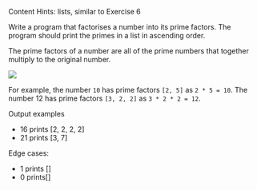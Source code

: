 Content Hints: lists, similar to Exercise 6

Write a program that factorises a number into its prime factors. The program should print the primes in a list in ascending order.  

The prime factors of a number are all of the prime numbers that together multiply to the original number.

<img src='https://www.mathsisfun.com/numbers/images/factor-tree-48.svg' />

For example, the number `10` has prime factors `[2, 5]` as `2 * 5 = 10`. The number 12 has prime factors `[3, 2, 2]` as `3 * 2 * 2 = 12`.

Output examples
  - 16 prints [2, 2, 2, 2]
  - 21 prints [3, 7]

Edge cases:
- 1 prints []
- 0 prints[]